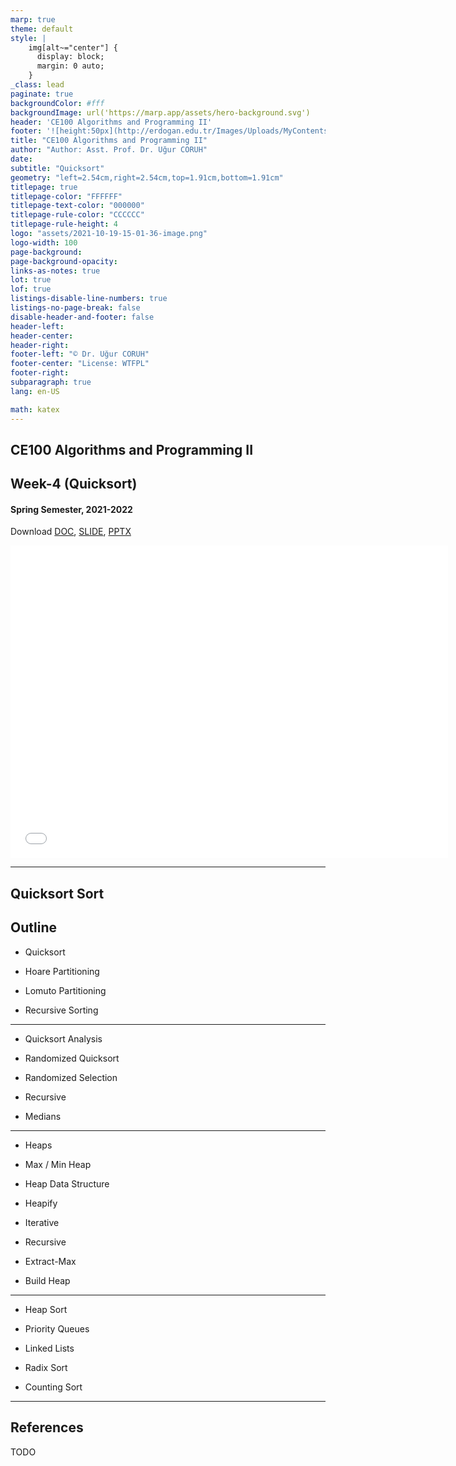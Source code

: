 ```yaml
---
marp: true
theme: default
style: |
    img[alt~="center"] {
      display: block;
      margin: 0 auto;
    }
_class: lead
paginate: true
backgroundColor: #fff
backgroundImage: url('https://marp.app/assets/hero-background.svg')
header: 'CE100 Algorithms and Programming II'
footer: '![height:50px](http://erdogan.edu.tr/Images/Uploads/MyContents/L_379-20170718142719217230.jpg) RTEU CE100 Week-4'
title: "CE100 Algorithms and Programming II"
author: "Author: Asst. Prof. Dr. Uğur CORUH"
date:
subtitle: "Quicksort"
geometry: "left=2.54cm,right=2.54cm,top=1.91cm,bottom=1.91cm"
titlepage: true
titlepage-color: "FFFFFF"
titlepage-text-color: "000000"
titlepage-rule-color: "CCCCCC"
titlepage-rule-height: 4
logo: "assets/2021-10-19-15-01-36-image.png"
logo-width: 100 
page-background:
page-background-opacity:
links-as-notes: true
lot: true
lof: true
listings-disable-line-numbers: true
listings-no-page-break: false
disable-header-and-footer: false
header-left:
header-center:
header-right:
footer-left: "© Dr. Uğur CORUH"
footer-center: "License: WTFPL"
footer-right:
subparagraph: true
lang: en-US 

math: katex
---
```


<!-- _backgroundColor: aquq -->

<!-- _color: orange -->

<!-- paginate: false -->

## CE100 Algorithms and Programming II

## Week-4 (Quicksort)

#### Spring Semester, 2021-2022

Download [DOC](ce100-week-4-quicksort.md_doc.pdf), [SLIDE](ce100-week-4-quicksort.md_slide.pdf), [PPTX](ce100-week-4-quicksort.md_slide.pptx)

<iframe width=700, height=500 frameBorder=0 src="../ce100-week-4-quicksort.md_slide.html"></iframe>

---

<!-- paginate: true -->

## Quicksort Sort

## Outline

 - Quicksort 
 
  - Hoare Partitioning 
  
  - Lomuto Partitioning 
  
  - Recursive Sorting 

---

 - Quicksort Analysis 
 
 - Randomized Quicksort 
 
 - Randomized Selection 
 
  - Recursive 
  
  - Medians 
  

---

 - Heaps 
 
  - Max / Min Heap 
  
  - Heap Data Structure 
  
  - Heapify 
  
   - Iterative 
   
   - Recursive 
   
  - Extract-Max 
  
  - Build Heap 

---

 - Heap Sort 
 
 - Priority Queues 
 
 - Linked Lists 
 
 - Radix Sort 
 
 - Counting Sort 

---

## References

TODO
